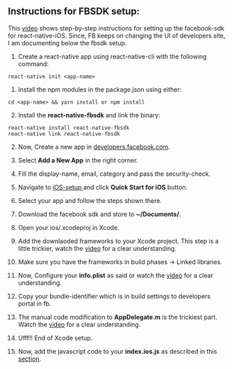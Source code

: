 ## Instructions for FBSDK setup:
This [video](https://www.youtube.com/watch?v=rAXVKapP5cM&t=441s) shows step-by-step instructions for setting up the facebook-sdk for react-native-iOS. Since, FB keeps on changing the UI of developers site, I am documenting below the fbsdk setup.



1. Create a react-native app using react-native-cli with the following command:
```
react-native init <app-name>
```
  1. Install the npm modules in the package.json using either:
  ```
  cd <app-name> && yarn install or npm install
  ```
  2. Install the **react-native-fbsdk** and link the binary:

  ```
  react-native install react-native-fbsdk
  react-native link react-native-fbsdk  
  ```
2. Now, Create a new app in [developers.facebook.com](https://developers.facebook.com/).
  1. Select **Add a New App** in the right corner.
  2. Fill the display-name, email, category and pass the security-check.

3. Navigate to [iOS-setup ](https://developers.facebook.com/docs/ios/getting-started/) and click **Quick Start for iOS** button.
  1. Select your app and follow the steps shown there.
  2. Download the facebook sdk and store to **~/Documents/**.
  3. Open your ios/<app-name>.xcodeproj in Xcode.
  4. Add the downlaoded frameworks to your Xcode project. This step is a little trickier, watch the [video](https://youtu.be/rAXVKapP5cM?t=4m17s) for a clear understanding.
  5. Make sure you have the frameworks in build phases -> Linked libraries.
  6. Now, Configure your **info.plist** as said or watch the [video](https://youtu.be/rAXVKapP5cM?t=6m10s) for a clear understanding.
  7. Copy your bundle-identifier which is in build settings to developers portal in fb.
  8. The manual code modification to **AppDelegate.m** is the trickiest part. Watch the [video](https://youtu.be/rAXVKapP5cM?t=6m27s) for a clear understanding.
  9. Ufff!! End of Xcode setup.

4. Now, add the javascript code to  your **index.ios.js** as described in this [section](https://github.com/lakshmantgld/react-native-fbsdk-example#facebook-component-in-react-native).
